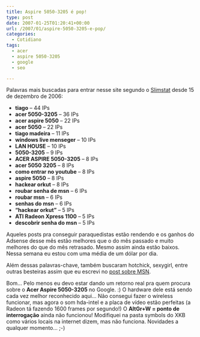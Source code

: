 ```yaml
---
title: Aspire 5050-3205 é pop!
type: post
date: 2007-01-25T01:20:41+00:00
url: /2007/01/aspire-5050-3205-e-pop/
categories:
  - Cotidiano
tags:
  - acer
  - aspire 5050-3205
  - google
  - seo

---
```

Palavras mais buscadas para entrar nesse site segundo o [Slimstat][1] desde 15 de dezembro de 2006:

  * **tiago** – 44 IPs
  * **acer 5050-3205** – 36 IPs
  * **acer aspire 5050** – 22 IPs
  * **acer 5050** – 22 IPs
  * **tiago madeira** – 11 IPs
  * **windows live menseger** – 10 IPs
  * **LAN HOUSE** – 10 IPs
  * **5050-3205** – 9 IPs
  * **ACER ASPIRE 5050-3205** – 8 IPs
  * **acer 5050 3205** – 8 IPs
  * **como entrar no youtube** – 8 IPs
  * **aspire 5050** – 8 IPs
  * **hackear orkut** – 8 IPs
  * **roubar senha de msn** – 6 IPs
  * **roubar msn** – 6 IPs
  * **senhas do msn** – 6 IPs
  * **“hackear orkut”** – 5 IPs
  * **ATI Radeon Xpress 1100** – 5 IPs
  * **descobrir senha do msn** – 5 IPs

Aqueles posts pra conseguir paraquedistas estão rendendo e os ganhos do Adsense desse mês estão melhores que o do mês passado e muito melhores do que do mês retrasado. Mesmo assim ainda estão baixos. Nessa semana eu estou com uma média de um dólar por dia.

Além dessas palavras-chave, também buscaram hotchick, sexygirl, entre outras besteiras assim que eu escrevi no [post sobre MSN][2].

Bom… Pelo menos eu devo estar dando um retorno real pra quem procura sobre o **Acer Aspire 5050-3205** no Google. :) O hardware dele está sendo cada vez melhor reconhecido aqui… Não consegui fazer o wireless funcionar, mas agora o som hda-intel e a placa de vídeo estão perfeitas (a Radeon tá fazendo 1600 frames por segundo!) O **AltGr+W = ponto de interrogação** ainda não funcionou! Modifiquei na pasta symbols do XKB como vários locais na internet dizem, mas não funciona. Novidades a qualquer momento… ;-)

 [1]: http://wettone.com/code/slimstat
 [2]: /2007/01/como-roubar-senhas-de-msn/

